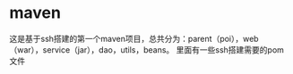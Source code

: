 # maven
这是基于ssh搭建的第一个maven项目，总共分为：parent（poi），web（war），service（jar），dao，utils，beans。
里面有一些ssh搭建需要的pom文件
